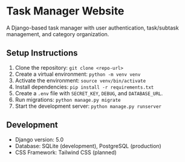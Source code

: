 # Task Manager Website

A Django-based task manager with user authentication, task/subtask management, and category organization.

## Setup Instructions
1. Clone the repository: `git clone <repo-url>`
2. Create a virtual environment: `python -m venv venv`
3. Activate the environment: `source venv/bin/activate`
4. Install dependencies: `pip install -r requirements.txt`
5. Create a `.env` file with `SECRET_KEY`, `DEBUG`, and `DATABASE_URL`.
6. Run migrations: `python manage.py migrate`
7. Start the development server: `python manage.py runserver`

## Development
- Django version: 5.0
- Database: SQLite (development), PostgreSQL (production)
- CSS Framework: Tailwind CSS (planned)
